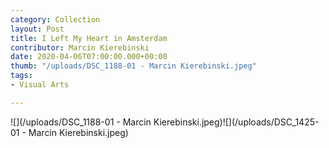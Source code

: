 ```yaml
---
category: Collection
layout: Post
title: I Left My Heart in Amsterdam
contributor: Marcin Kierebinski
date: 2020-04-06T07:00:00.000+00:00
thumb: "/uploads/DSC_1188-01 - Marcin Kierebinski.jpeg"
tags:
- Visual Arts

---
```

![](/uploads/DSC_1188-01 - Marcin Kierebinski.jpeg)![](/uploads/DSC_1425-01 - Marcin Kierebinski.jpeg)